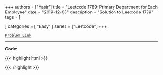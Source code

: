 
+++
authors = ["Yasir"]
title = "Leetcode 1789: Primary Department for Each Employee"
date = "2019-12-05"
description = "Solution to Leetcode 1789"
tags = [
    
]
categories = [
    "Easy"
]
series = ["Leetcode"]
+++



[`Problem Link`](https://leetcode.com/problems/primary-department-for-each-employee/description/)

---

**Code:**

{{< highlight html >}}

{{< /highlight >}}

